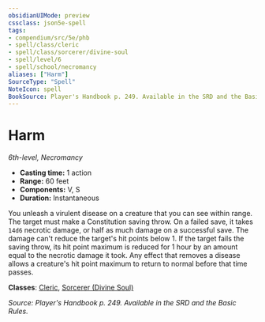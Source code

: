 ```yaml
---
obsidianUIMode: preview
cssclass: json5e-spell
tags:
- compendium/src/5e/phb
- spell/class/cleric
- spell/class/sorcerer/divine-soul
- spell/level/6
- spell/school/necromancy
aliases: ["Harm"]
SourceType: "Spell"
NoteIcon: spell
BookSource: Player's Handbook p. 249. Available in the SRD and the Basic Rules.
---
```

# Harm
*6th-level, Necromancy*  

- **Casting time:** 1 action
- **Range:** 60 feet
- **Components:** V, S
- **Duration:** Instantaneous

You unleash a virulent disease on a creature that you can see within range. The target must make a Constitution saving throw. On a failed save, it takes `14d6` necrotic damage, or half as much damage on a successful save. The damage can't reduce the target's hit points below 1. If the target fails the saving throw, its hit point maximum is reduced for 1 hour by an amount equal to the necrotic damage it took. Any effect that removes a disease allows a creature's hit point maximum to return to normal before that time passes.

**Classes**: [Cleric](/3-Mechanics/CLI/classes/cleric.md), [Sorcerer (Divine Soul)](/3-Mechanics/CLI/classes/sorcerer-divine-soul-xge.md)

*Source: Player's Handbook p. 249. Available in the SRD and the Basic Rules.*